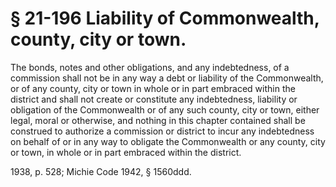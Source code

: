 # § 21-196 Liability of Commonwealth, county, city or town.

<p>The bonds, notes and other obligations, and any indebtedness, of a commission shall not be in any way a debt or liability of the Commonwealth, or of any county, city or town in whole or in part embraced within the district and shall not create or constitute any indebtedness, liability or obligation of the Commonwealth or of any such county, city or town, either legal, moral or otherwise, and nothing in this chapter contained shall be construed to authorize a commission or district to incur any indebtedness on behalf of or in any way to obligate the Commonwealth or any county, city or town, in whole or in part embraced within the district.</p><p>1938, p. 528; Michie Code 1942, § 1560ddd.</p>